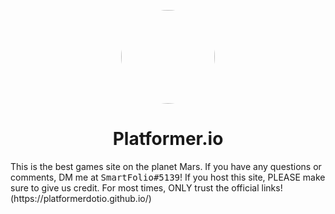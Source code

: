<p align="center">
<kbd>
<img style="border-radius:50%" height="150px" src="https://img.genial.ly/6376f7d5e7bb19001319e686/17dd15a5-ae23-4f59-af79-e503f8f94e09.png">
</kbd>
<h1 align = "center" >Platformer.io</h1>
This is the best games site on the planet Mars. If you have any questions or comments, DM me at <kbd>SmartFolio#5139</kbd>! If you host this site, PLEASE make sure to give us credit. For most times, ONLY trust the official links! (https://platformerdotio.github.io/)


